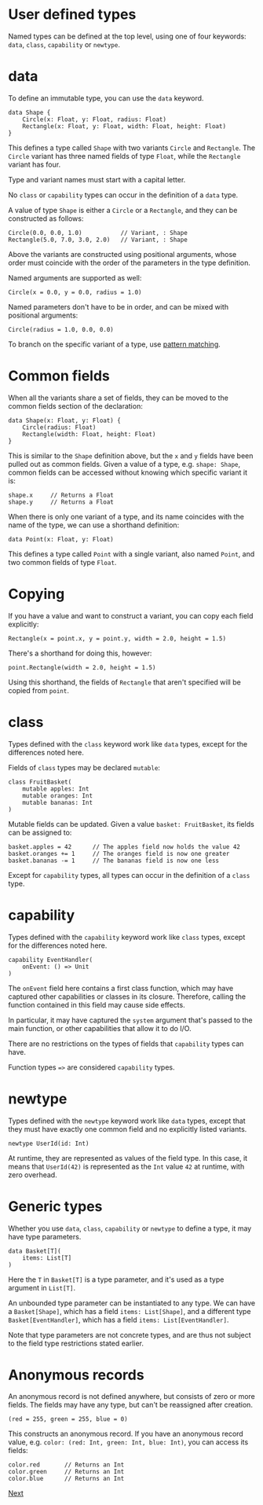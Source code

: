 # User defined types

Named types can be defined at the top level, using one of four keywords: `data`, `class`, `capability` or `newtype`.


# data

To define an immutable type, you can use the `data` keyword.

```firefly
data Shape {
    Circle(x: Float, y: Float, radius: Float)
    Rectangle(x: Float, y: Float, width: Float, height: Float)
}
```

This defines a type called `Shape` with two variants `Circle` and `Rectangle`. 
The `Circle` variant has three named fields of type `Float`, while the `Rectangle` variant has four.

Type and variant names must start with a capital letter.

No `class` or `capability` types can occur in the definition of a `data` type.

A value of type `Shape` is either a `Circle` or a `Rectangle`, and they can be constructed as follows:

```firefly
Circle(0.0, 0.0, 1.0)           // Variant, : Shape
Rectangle(5.0, 7.0, 3.0, 2.0)   // Variant, : Shape
```

Above the variants are constructed using positional arguments, whose order must coincide with the order of the parameters in the type definition.

Named arguments are supported as well:

```firefly
Circle(x = 0.0, y = 0.0, radius = 1.0)
```

Named parameters don't have to be in order, and can be mixed with positional arguments:

```firefly
Circle(radius = 1.0, 0.0, 0.0)
```

To branch on the specific variant of a type, use [pattern matching](pattern-matching).


# Common fields

When all the variants share a set of fields, they can be moved to the common fields section of the declaration:

```firefly
data Shape(x: Float, y: Float) {
    Circle(radius: Float)
    Rectangle(width: Float, height: Float)
}
```

This is similar to the `Shape` definition above, but the `x` and `y` fields have been pulled out as common fields. 
Given a value of a type, e.g. `shape: Shape`, common fields can be accessed without knowing which specific variant it is:

```firefly
shape.x     // Returns a Float
shape.y     // Returns a Float
```

When there is only one variant of a type, and its name coincides with the name of the type, we can use a shorthand definition:

```firefly
data Point(x: Float, y: Float)
```

This defines a type called `Point` with a single variant, also named `Point`, and two common fields of type `Float`.


# Copying

If you have a value and want to construct a variant, you can copy each field explicitly:

```firefly
Rectangle(x = point.x, y = point.y, width = 2.0, height = 1.5)
```

There's a shorthand for doing this, however:

```firefly
point.Rectangle(width = 2.0, height = 1.5)
```

Using this shorthand, the fields of `Rectangle` that aren't specified will be copied from `point`.



# class

Types defined with the `class` keyword work like `data` types, except for the differences noted here.

Fields of `class` types may be declared `mutable`:

```firefly
class FruitBasket(
    mutable apples: Int
    mutable oranges: Int
    mutable bananas: Int
)
```

Mutable fields can be updated. Given a value `basket: FruitBasket`, its fields can be assigned to:

```firefly
basket.apples = 42      // The apples field now holds the value 42
basket.oranges += 1     // The oranges field is now one greater
basket.bananas -= 1     // The bananas field is now one less
```

Except for `capability` types, all types can occur in the definition of a `class` type.


# capability

Types defined with the `capability` keyword work like `class` types, except for the differences noted here.

```firefly
capability EventHandler(
    onEvent: () => Unit
)
```

The `onEvent` field here contains a first class function, which may have captured other capabilities or classes in its closure.
Therefore, calling the function contained in this field may cause side effects.

In particular, it may have captured the `system` argument that's passed to the main function, or other capabilities that allow it to do I/O.

There are no restrictions on the types of fields that `capability` types can have.

Function types `=>` are considered `capability` types.


# newtype

Types defined with the `newtype` keyword work like `data` types, except that they must have exactly one common field and no explicitly listed variants.

```firefly
newtype UserId(id: Int)
```

At runtime, they are represented as values of the field type.
In this case, it means that `UserId(42)` is represented as the `Int` value `42` at runtime, with zero overhead.


# Generic types

Whether you use `data`, `class`, `capability` or `newtype` to define a type, it may have type parameters.

```firefly
data Basket[T](
    items: List[T]
)
```

Here the `T` in `Basket[T]` is a type parameter, and it's used as a type argument in `List[T]`.

An unbounded type parameter can be instantiated to any type. 
We can have a `Basket[Shape]`, which has a field `items: List[Shape]`, and a different type `Basket[EventHandler]`, which has a field `items: List[EventHandler]`.

Note that type parameters are not concrete types, and are thus not subject to the field type restrictions stated earlier.


# Anonymous records

An anonymous record is not defined anywhere, but consists of zero or more fields. The fields may have any type, but can't be reassigned after creation.

```firefly
(red = 255, green = 255, blue = 0)
```

This constructs an anonymous record.
If you have an anonymous record value, e.g. `color: (red: Int, green: Int, blue: Int)`, you can access its fields:

```firefly
color.red       // Returns an Int
color.green     // Returns an Int
color.blue      // Returns an Int
```

[Next](statements-and-expressions)
